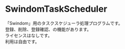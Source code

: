# SwindomTaskScheduler

「Swindom」用のタスクスケジューラ処理プログラムです。<br>
登録、削除、登録確認、の機能があります。<br>
ライセンスはなしです。<br>
利用は自由です。
